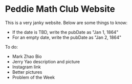 # Peddie Math Club Website

This is a very janky website. Below are some things to know:
 * If the date is TBD, write the pubDate as "Jan 1, 1864"
 * For an empty date, write the pubDate as "Jan 2, 1864"

To do:
 * Mark Zhao Bio
 * Jerry Yao description and picture
 * Instagram link
 * Better pictures
 * Problem of the Week
